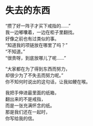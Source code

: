 # 失去的东西

“攒了好一阵子才买下戒指的……”\
我一边嘟囔着，一边在柜子里翻找。\
好像之前也有过类似的事。\
“知道我的项链放在哪里了吗？”\
“不知道。”\
“很贵呀，到底放哪儿了呢……”

“大家都在为了得到东西而努力，\
却很少为了不失去而努力呢。”\
你不知何时说出的这句话，让我如鲠在喉。

我把手伸进最里面的纸箱，\
翻出来的不是戒指，\
而是一张充满怀念的纸。\
那是我们还在一起时，\
你写给我的信。
